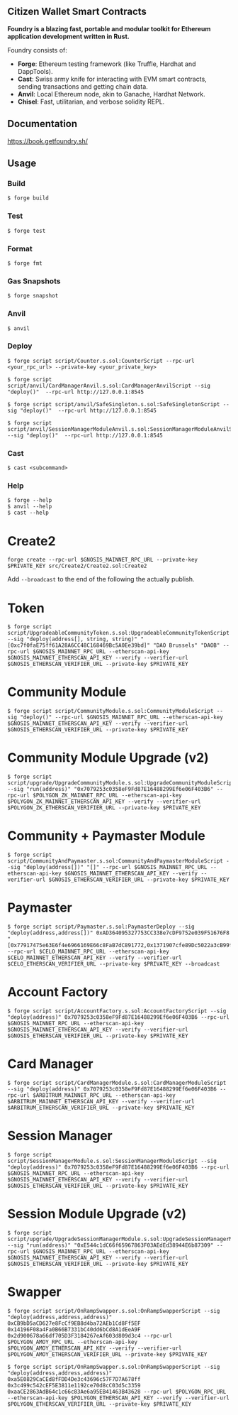 ## Citizen Wallet Smart Contracts

**Foundry is a blazing fast, portable and modular toolkit for Ethereum application development written in Rust.**

Foundry consists of:

-   **Forge**: Ethereum testing framework (like Truffle, Hardhat and DappTools).
-   **Cast**: Swiss army knife for interacting with EVM smart contracts, sending transactions and getting chain data.
-   **Anvil**: Local Ethereum node, akin to Ganache, Hardhat Network.
-   **Chisel**: Fast, utilitarian, and verbose solidity REPL.

## Documentation

https://book.getfoundry.sh/

## Usage

### Build

```shell
$ forge build
```

### Test

```shell
$ forge test
```

### Format

```shell
$ forge fmt
```

### Gas Snapshots

```shell
$ forge snapshot
```

### Anvil

```shell
$ anvil
```

### Deploy

```shell
$ forge script script/Counter.s.sol:CounterScript --rpc-url <your_rpc_url> --private-key <your_private_key>

$ forge script script/anvil/CardManagerAnvil.s.sol:CardManagerAnvilScript --sig "deploy()"  --rpc-url http://127.0.0.1:8545

$ forge script script/anvil/SafeSingleton.s.sol:SafeSingletonScript --sig "deploy()"  --rpc-url http://127.0.0.1:8545

$ forge script script/anvil/SessionManagerModuleAnvil.s.sol:SessionManagerModuleAnvilScript --sig "deploy()"  --rpc-url http://127.0.0.1:8545
```

### Cast

```shell
$ cast <subcommand>
```

### Help

```shell
$ forge --help
$ anvil --help
$ cast --help
```

# Create2

```shell
forge create --rpc-url $GNOSIS_MAINNET_RPC_URL --private-key $PRIVATE_KEY src/Create2/Create2.sol:Create2
```

Add `--broadcast` to the end of the following the actually publish.

# Token
```shell
$ forge script script/UpgradeableCommunityToken.s.sol:UpgradeableCommunityTokenScript --sig "deploy(address[], string, string)" "[0xc7f0faE75ff61A28A6CC48C168469Bc5A0Ee39bd]" "DAO Brussels" "DAOB" --rpc-url $GNOSIS_MAINNET_RPC_URL --etherscan-api-key $GNOSIS_MAINNET_ETHERSCAN_API_KEY --verify --verifier-url $GNOSIS_ETHERSCAN_VERIFIER_URL --private-key $PRIVATE_KEY 
```

# Community Module
```shell
$ forge script script/CommunityModule.s.sol:CommunityModuleScript --sig "deploy()" --rpc-url $GNOSIS_MAINNET_RPC_URL --etherscan-api-key $GNOSIS_MAINNET_ETHERSCAN_API_KEY --verify --verifier-url $GNOSIS_ETHERSCAN_VERIFIER_URL --private-key $PRIVATE_KEY 
```

# Community Module Upgrade (v2)
```shell
$ forge script script/upgrade/UpgradeCommunityModule.s.sol:UpgradeCommunityModuleScript --sig "run(address)" "0x7079253c0358eF9Fd87E16488299Ef6e06F403B6" --rpc-url $POLYGON_ZK_MAINNET_RPC_URL --etherscan-api-key $POLYGON_ZK_MAINNET_ETHERSCAN_API_KEY --verify --verifier-url $POLYGON_ZK_ETHERSCAN_VERIFIER_URL --private-key $PRIVATE_KEY 
```

# Community + Paymaster Module
```shell
$ forge script script/CommunityAndPaymaster.s.sol:CommunityAndPaymasterModuleScript --sig "deploy(address[])" "[]" --rpc-url $GNOSIS_MAINNET_RPC_URL --etherscan-api-key $GNOSIS_MAINNET_ETHERSCAN_API_KEY --verify --verifier-url $GNOSIS_ETHERSCAN_VERIFIER_URL --private-key $PRIVATE_KEY 
```

# Paymaster
```shell
$ forge script script/Paymaster.s.sol:PaymasterDeploy --sig "deploy(address,address[])" 0xAD364095327753CC338e7cDF9752e039F51676F8 "[0x77917475e63E6f4e6966169E66c8FaB7dC891772,0x1371907cfe89Dc5022a3cB99ffBc4d7430f760cE,0xBA861e2DABd8316cf11Ae7CdA101d110CF581f28]" --rpc-url $CELO_MAINNET_RPC_URL --etherscan-api-key $CELO_MAINNET_ETHERSCAN_API_KEY --verify --verifier-url $CELO_ETHERSCAN_VERIFIER_URL --private-key $PRIVATE_KEY --broadcast
```

# Account Factory
```shell
$ forge script script/AccountFactory.s.sol:AccountFactoryScript --sig "deploy(address)" 0x7079253c0358eF9Fd87E16488299Ef6e06F403B6 --rpc-url $GNOSIS_MAINNET_RPC_URL --etherscan-api-key $GNOSIS_MAINNET_ETHERSCAN_API_KEY --verify --verifier-url $GNOSIS_ETHERSCAN_VERIFIER_URL --private-key $PRIVATE_KEY 
```

# Card Manager
```shell
$ forge script script/CardManagerModule.s.sol:CardManagerModuleScript --sig "deploy(address)" 0x7079253c0358eF9Fd87E16488299Ef6e06F403B6 --rpc-url $ARBITRUM_MAINNET_RPC_URL --etherscan-api-key $ARBITRUM_MAINNET_ETHERSCAN_API_KEY --verify --verifier-url $ARBITRUM_ETHERSCAN_VERIFIER_URL --private-key $PRIVATE_KEY 
```

# Session Manager
```shell
$ forge script script/SessionManagerModule.s.sol:SessionManagerModuleScript --sig "deploy(address)" 0x7079253c0358eF9Fd87E16488299Ef6e06F403B6 --rpc-url $GNOSIS_MAINNET_RPC_URL --etherscan-api-key $GNOSIS_MAINNET_ETHERSCAN_API_KEY --verify --verifier-url $GNOSIS_ETHERSCAN_VERIFIER_URL --private-key $PRIVATE_KEY 
```

# Session Module Upgrade (v2)
```shell
$ forge script script/upgrade/UpgradeSessionManagerModule.s.sol:UpgradeSessionManagerModuleScript --sig "run(address)" "0xE544c1dC66f65967863F03AEdEd38944E6b87309" --rpc-url $GNOSIS_MAINNET_RPC_URL --etherscan-api-key $GNOSIS_MAINNET_ETHERSCAN_API_KEY --verify --verifier-url $GNOSIS_ETHERSCAN_VERIFIER_URL --private-key $PRIVATE_KEY 
```

# Swapper
```shell
$ forge script script/OnRampSwapper.s.sol:OnRampSwapperScript --sig "deploy(address,address,address)" 0xCB9bD5aCD627e8FcCf9EB8d4ba72AEb1Cd8Ff5EF 0x14196F08a4Fa0B66B7331bC40dd6bCd8A1dEeA9F 0x2d900678a66df705D3F3184267eAf603d809d3c4 --rpc-url $POLYGON_AMOY_RPC_URL --etherscan-api-key $POLYGON_AMOY_ETHERSCAN_API_KEY --verify --verifier-url $POLYGON_AMOY_ETHERSCAN_VERIFIER_URL --private-key $PRIVATE_KEY 

$ forge script script/OnRampSwapper.s.sol:OnRampSwapperScript --sig "deploy(address,address,address)" 0xa5E0829CaCEd8fFDD4De3c43696c57F7D7A678ff 0x3c499c542cEF5E3811e1192ce70d8cC03d5c3359 0xaaCE2863AdB64c1c66c83Ae6a95EB41463B43628 --rpc-url $POLYGON_RPC_URL --etherscan-api-key $POLYGON_ETHERSCAN_API_KEY --verify --verifier-url $POLYGON_ETHERSCAN_VERIFIER_URL --private-key $PRIVATE_KEY 
```
